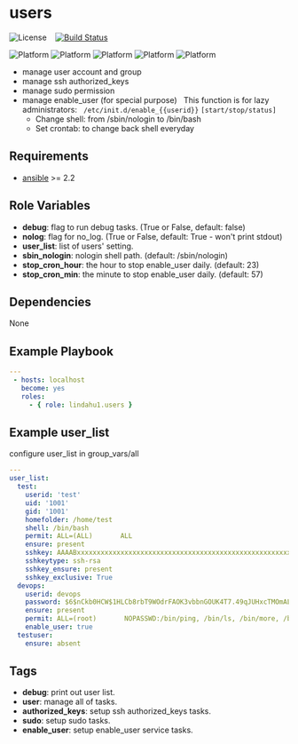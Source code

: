 users
=========

![License](https://img.shields.io/badge/license-MIT-blue.svg?style=flat)&nbsp;&nbsp;&nbsp;&nbsp;[![Build Status](https://travis-ci.org/lindahu1/ansible-mgt-users.svg?branch=master)](https://travis-ci.org/lindahu1/ansible-mgt-users#)

![Platform](http://img.shields.io/badge/platform-centos-932279.svg?style=flat) ![Platform](http://img.shields.io/badge/platform-redhat-cc0000.svg?style=flat) ![Platform](http://img.shields.io/badge/platform-ubuntu-dd4814.svg?style=flat) ![Platform](http://img.shields.io/badge/platform-Amazon-3c6eb4.svg?style=flat) ![Platform](http://img.shields.io/badge/platform-opensuse-73ba25.svg?style=flat)

- manage user account and group
- manage ssh authorized_keys
- manage sudo permission
- manage enable_user (for special purpose)
  &nbsp;&nbsp;This function is for lazy administrators:
  &nbsp;&nbsp;`/etc/init.d/enable_{{userid}}` `[start/stop/status]`
   - Change shell: from /sbin/nologin to /bin/bash
   - Set crontab: to change back shell everyday


## Requirements

- [ansible](https://ansible.com) >= 2.2


## Role Variables

- **debug**: flag to run debug tasks. (True or False, default: false)
- **nolog**: flag for no_log. (True or False, default: True - won't print stdout)
- **user_list**: list of users' setting.
- **sbin_nologin**: nologin shell path. (default: /sbin/nologin)
- **stop_cron_hour**: the hour to stop enable_user daily. (default: 23)
- **stop_cron_min**: the minute to stop enable_user daily. (default: 57)


## Dependencies

None


## Example Playbook
```yaml
---
 - hosts: localhost
   become: yes
   roles:
     - { role: lindahu1.users }
```

## Example user_list
configure user_list in group_vars/all
```yaml
---
user_list:
  test:
    userid: 'test'
    uid: '1001'
    gid: '1001'
    homefolder: /home/test
    shell: /bin/bash
    permit: ALL=(ALL)       ALL
    ensure: present
    sshkey: AAAABxxxxxxxxxxxxxxxxxxxxxxxxxxxxxxxxxxxxxxxxxxxxxxxxxxxxxxxxx=
    sshkeytype: ssh-rsa
    sshkey_ensure: present
    sshkey_exclusive: True
  devops:
    userid: devops
    password: $6$nCkb0HCW$1HLCb8rbT9WOdrFAOK3vbbnGOUK4T7.49qJUHxcTMOmALicKQBOWt7c3EqLQZMNQ9deIBmUJsxcbtbv3hAMRp0
    ensure: present
    permit: ALL=(root)       NOPASSWD:/bin/ping, /bin/ls, /bin/more, /bin/gzip, /bin/tar, /usr/bin/zip, /usr/bin/unzip, /usr/bin/less, /usr/bin/tail, /usr/bin/head, /bin/zcat
    enable_user: true
  testuser:
    ensure: absent
```


## Tags

- **debug**: print out user list.
- **user**: manage all of tasks.
- **authorized_keys**: setup ssh authorized_keys tasks.
- **sudo**: setup sudo tasks.
- **enable_user**: setup enable_user service tasks.

